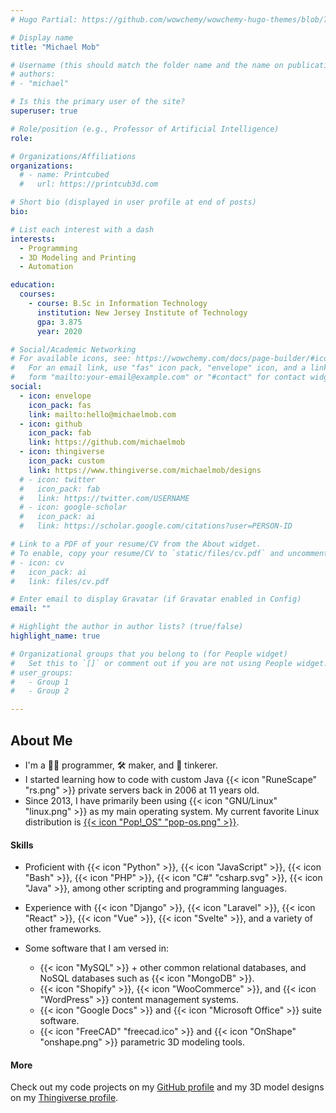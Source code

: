 ```yaml
---
# Hugo Partial: https://github.com/wowchemy/wowchemy-hugo-themes/blob/753da251dd3cb530e518edb46242de2e67d5d682/wowchemy/layouts/partials/widgets/about.html

# Display name
title: "Michael Mob"

# Username (this should match the folder name and the name on publications)
# authors:
# - "michael"

# Is this the primary user of the site?
superuser: true

# Role/position (e.g., Professor of Artificial Intelligence)
role:

# Organizations/Affiliations
organizations:
  # - name: Printcubed
  #   url: https://printcub3d.com

# Short bio (displayed in user profile at end of posts)
bio:

# List each interest with a dash
interests:
  - Programming
  - 3D Modeling and Printing
  - Automation

education:
  courses:
    - course: B.Sc in Information Technology
      institution: New Jersey Institute of Technology
      gpa: 3.875
      year: 2020

# Social/Academic Networking
# For available icons, see: https://wowchemy.com/docs/page-builder/#icons
#   For an email link, use "fas" icon pack, "envelope" icon, and a link in the
#   form "mailto:your-email@example.com" or "#contact" for contact widget.
social:
  - icon: envelope
    icon_pack: fas
    link: mailto:hello@michaelmob.com
  - icon: github
    icon_pack: fab
    link: https://github.com/michaelmob
  - icon: thingiverse
    icon_pack: custom
    link: https://www.thingiverse.com/michaelmob/designs
  # - icon: twitter
  #   icon_pack: fab
  #   link: https://twitter.com/USERNAME
  # - icon: google-scholar
  #   icon_pack: ai
  #   link: https://scholar.google.com/citations?user=PERSON-ID

# Link to a PDF of your resume/CV from the About widget.
# To enable, copy your resume/CV to `static/files/cv.pdf` and uncomment the lines below.
# - icon: cv
#   icon_pack: ai
#   link: files/cv.pdf

# Enter email to display Gravatar (if Gravatar enabled in Config)
email: ""

# Highlight the author in author lists? (true/false)
highlight_name: true

# Organizational groups that you belong to (for People widget)
#   Set this to `[]` or comment out if you are not using People widget.
# user_groups:
#   - Group 1
#   - Group 2

---
```


## About Me
* I'm a 👨‍💻 programmer, 🛠️ maker, and 🔧 tinkerer.
* I started learning how to code with custom Java {{< icon "RuneScape" "rs.png" >}} private servers
  back in 2006 at 11 years old.
* Since 2013, I have primarily been using {{< icon "GNU/Linux" "linux.png" >}}
  as my main operating system. My current favorite Linux distribution is 
  [{{< icon "Pop!_OS" "pop-os.png" >}}](https://pop.system76.com/).

#### Skills
* Proficient with
  {{< icon "Python" >}},
  {{< icon "JavaScript" >}},
  {{< icon "Bash" >}},
  {{< icon "PHP" >}},
  {{< icon "C#" "csharp.svg" >}},
  {{< icon "Java" >}},
  among other scripting and programming languages.

* Experience with
  {{< icon "Django" >}},
  {{< icon "Laravel" >}},
  {{< icon "React" >}},
  {{< icon "Vue" >}},
  {{< icon "Svelte" >}},
  and a variety of other frameworks.

* Some software that I am versed in:
  * {{< icon "MySQL" >}} + other common relational databases, and NoSQL
    databases such as {{< icon "MongoDB" >}}.
  * {{< icon "Shopify" >}}, {{< icon "WooCommerce" >}}, and {{< icon "WordPress" >}} content
    management systems.
  * {{< icon "Google Docs" >}} and {{< icon "Microsoft Office" >}} suite software.
  * {{< icon "FreeCAD" "freecad.ico" >}} and
    {{< icon "OnShape" "onshape.png" >}} parametric 3D modeling tools.

#### More

Check out my code projects on my
[<i class="fab fa-github"></i> GitHub profile](https://github.com/michaelmob)
and my 3D model designs on my
[<i class="custom custom-thingiverse small-icon"></i> Thingiverse profile](https://www.thingiverse.com/michaelmob/designs).
